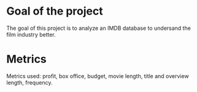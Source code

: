 # Goal of the project
The goal of this project is to analyze an IMDB database to undersand the film industry better.

# Metrics
Metrics used: profit, box office,  budget, movie length, title and overview length, frequency.
